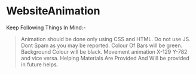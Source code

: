 # WebsiteAnimation
Keep Following Things In Mind:-
>Animation should be done only using CSS and HTML.
>Do not use JS.
>Dont Spam as you may be reported.
>Colour Of Bars will be green.
>Background Colour will be black.
>Movement animation X-129 Y-782 and vice versa.
>Helping Materials Are Provided And Will be provided in future helps.

